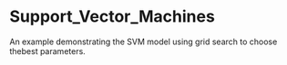 # Support_Vector_Machines

An example demonstrating the SVM model using grid search to choose thebest parameters.


